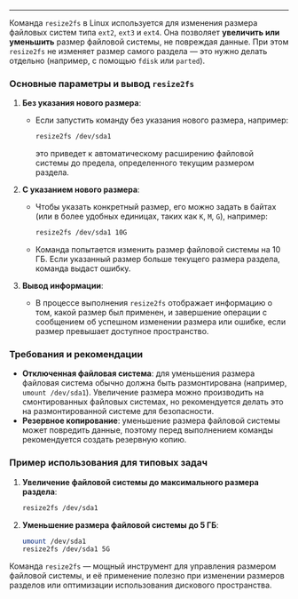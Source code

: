 
---

Команда `resize2fs` в Linux используется для изменения размера файловых систем типа `ext2`, `ext3` и `ext4`. Она позволяет **увеличить или уменьшить** размер файловой системы, не повреждая данные. При этом `resize2fs` не изменяет размер самого раздела — это нужно делать отдельно (например, с помощью `fdisk` или `parted`). 

### Основные параметры и вывод `resize2fs`

1. **Без указания нового размера**:
   - Если запустить команду без указания нового размера, например:
     ```bash
     resize2fs /dev/sda1
     ```
     это приведет к автоматическому расширению файловой системы до предела, определенного текущим размером раздела.

2. **С указанием нового размера**:
   - Чтобы указать конкретный размер, его можно задать в байтах (или в более удобных единицах, таких как `K`, `M`, `G`), например:
     ```bash
     resize2fs /dev/sda1 10G
     ```
   - Команда попытается изменить размер файловой системы на 10 ГБ. Если указанный размер больше текущего размера раздела, команда выдаст ошибку.

3. **Вывод информации**:
   - В процессе выполнения `resize2fs` отображает информацию о том, какой размер был применен, и завершение операции с сообщением об успешном изменении размера или ошибке, если размер превышает доступное пространство.

### Требования и рекомендации
- **Отключенная файловая система**: для уменьшения размера файловая система обычно должна быть размонтирована (например, `umount /dev/sda1`). Увеличение размера можно производить на смонтированных файловых системах, но рекомендуется делать это на размонтированной системе для безопасности.
- **Резервное копирование**: уменьшение размера файловой системы может повредить данные, поэтому перед выполнением команды рекомендуется создать резервную копию.

### Пример использования для типовых задач
1. **Увеличение файловой системы до максимального размера раздела**:
   ```bash
   resize2fs /dev/sda1
   ```

2. **Уменьшение размера файловой системы до 5 ГБ**:
   ```bash
   umount /dev/sda1
   resize2fs /dev/sda1 5G
   ```

Команда `resize2fs` — мощный инструмент для управления размером файловой системы, и её применение полезно при изменении размеров разделов или оптимизации использования дискового пространства.